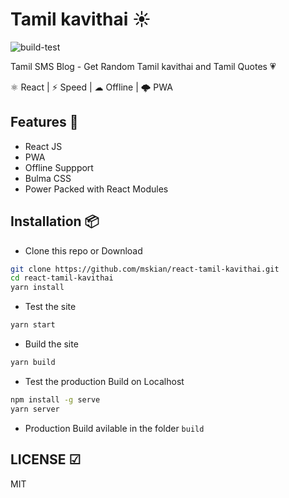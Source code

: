 # Tamil kavithai ☀

![build-test](https://github.com/mskian/react-tamil-kavithai/workflows/build-test/badge.svg)

Tamil SMS Blog - Get Random Tamil kavithai and Tamil Quotes 💗

⚛ React | ⚡ Speed | ☁ Offline | 🌩 PWA

## Features 🍔

- React JS
- PWA
- Offline Suppport
- Bulma CSS
- Power Packed with React Modules

## Installation 📦

- Clone this repo or Download

```sh
git clone https://github.com/mskian/react-tamil-kavithai.git
cd react-tamil-kavithai
yarn install
```

- Test the site

```sh
yarn start
```

- Build the site

```sh
yarn build
```

- Test the production Build on Localhost

```sh
npm install -g serve
yarn server
```

- Production Build avilable in the folder `build`

## LICENSE ☑

MIT
